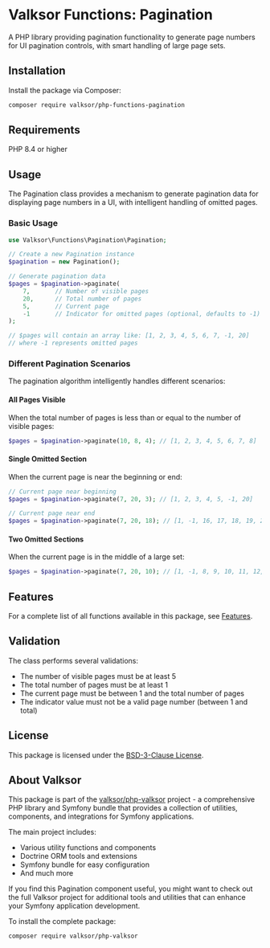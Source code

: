 # Valksor Functions: Pagination

A PHP library providing pagination functionality to generate page numbers for UI pagination controls, with smart handling of large page sets.

## Installation

Install the package via Composer:

```bash
composer require valksor/php-functions-pagination
```

## Requirements

PHP 8.4 or higher

## Usage

The Pagination class provides a mechanism to generate pagination data for displaying page numbers in a UI, with intelligent handling of omitted pages.

### Basic Usage

```php
use Valksor\Functions\Pagination\Pagination;

// Create a new Pagination instance
$pagination = new Pagination();

// Generate pagination data
$pages = $pagination->paginate(
    7,       // Number of visible pages
    20,      // Total number of pages
    5,       // Current page
    -1       // Indicator for omitted pages (optional, defaults to -1)
);

// $pages will contain an array like: [1, 2, 3, 4, 5, 6, 7, -1, 20]
// where -1 represents omitted pages
```

### Different Pagination Scenarios

The pagination algorithm intelligently handles different scenarios:

#### All Pages Visible

When the total number of pages is less than or equal to the number of visible pages:

```php
$pages = $pagination->paginate(10, 8, 4); // [1, 2, 3, 4, 5, 6, 7, 8]
```

#### Single Omitted Section

When the current page is near the beginning or end:

```php
// Current page near beginning
$pages = $pagination->paginate(7, 20, 3); // [1, 2, 3, 4, 5, -1, 20]

// Current page near end
$pages = $pagination->paginate(7, 20, 18); // [1, -1, 16, 17, 18, 19, 20]
```

#### Two Omitted Sections

When the current page is in the middle of a large set:

```php
$pages = $pagination->paginate(7, 20, 10); // [1, -1, 8, 9, 10, 11, 12, -1, 20]
```

## Features

For a complete list of all functions available in this package, see [Features](docs/features.md).

## Validation

The class performs several validations:
- The number of visible pages must be at least 5
- The total number of pages must be at least 1
- The current page must be between 1 and the total number of pages
- The indicator value must not be a valid page number (between 1 and total)

## License

This package is licensed under the [BSD-3-Clause License](LICENSE).

## About Valksor

This package is part of the [valksor/php-valksor](https://github.com/valksor/php-valksor) project - a comprehensive PHP library and Symfony bundle that provides a collection of utilities, components, and integrations for Symfony applications.

The main project includes:
- Various utility functions and components
- Doctrine ORM tools and extensions
- Symfony bundle for easy configuration
- And much more

If you find this Pagination component useful, you might want to check out the full Valksor project for additional tools and utilities that can enhance your Symfony application development.

To install the complete package:

```bash
composer require valksor/php-valksor
```
